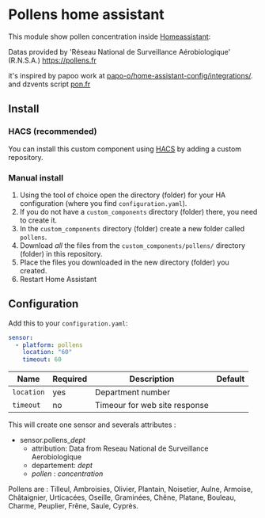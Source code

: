 # Pollens home assistant

This module show pollen concentration inside [Homeassistant](https://home-assistant.io):

Datas provided by 'Réseau National de Surveillance Aérobiologique' (R.N.S.A.)
https://pollens.fr

it's inspired by papoo work at [papo-o/home-assistant-config/integrations/](https://github.com/papo-o/home-assistant-config/blob/master/integrations/pollens.yaml).
and dzvents script [pon.fr](https://pon.fr/dzvents-alerte-pollens/)


## Install

### HACS (recommended)

You can install this custom component using [HACS](https://hacs.xyz/) by adding a custom repository.

### Manual install

1. Using the tool of choice open the directory (folder) for your HA configuration (where you find `configuration.yaml`).
2. If you do not have a `custom_components` directory (folder) there, you need to create it.
3. In the `custom_components` directory (folder) create a new folder called `pollens`.
4. Download _all_ the files from the `custom_components/pollens/` directory (folder) in this repository.
5. Place the files you downloaded in the new directory (folder) you created.
6. Restart Home Assistant

## Configuration

Add this to your `configuration.yaml`:

```yaml
sensor:
  - platform: pollens
    location: "60"
    timeout: 60
```
Name|Required|Description|Default
--|--|--|--
`location`|yes|Department number|
`timeout`|no|Timeour for web site response| 

This will create one sensor and severals attributes :
* sensor.pollens_*dept*
  * attribution: Data from Reseau National de Surveillance Aerobiologique 
  * departement: *dept*
  * *pollen* : *concentration*

Pollens are : 
Tilleul, Ambroisies, Olivier, Plantain, Noisetier, Aulne, Armoise, Châtaignier, Urticacées, Oseille, Graminées, Chêne, Platane, Bouleau, Charme, Peuplier, Frêne, Saule, Cyprès.
